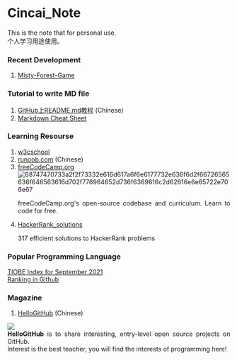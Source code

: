 <!--
Text
<p align="justify"></p>
-->

# Cincai_Note

This is the note that for personal use.<br>
个人学习用途使用。

### Recent Development
1. [Misty-Forest-Game](https://tan-yi-cheng.github.io/misty-forest-game/)

### Tutorial to write MD file
1. [GitHub上README.md教程](https://blog.csdn.net/kaitiren/article/details/38513715) (Chinese)
2. [Markdown Cheat Sheet](https://www.markdownguide.org/cheat-sheet/)

### Learning Resourse
1. [w3cschool](https://www.w3schools.com/)
2. [runoob.com](https://www.runoob.com/html/html-tutorial.html) (Chinese)
3. [freeCodeCamp.org](https://github.com/freeCodeCamp/freeCodeCamp) ![68747470733a2f2f73332e616d617a6f6e6177732e636f6d2f66726565636f646563616d702f776964652d736f6369616c2d62616e6e65722e706e67](https://user-images.githubusercontent.com/80609325/135331268-c8cf3eec-114e-4a76-8871-14512c70581d.png)<p align="justify">freeCodeCamp.org's open-source codebase and curriculum. Learn to code for free.</p>
4. [HackerRank_solutions](https://github.com/RodneyShag/HackerRank_solutions) <p align="justify">317 efficient solutions to HackerRank problems</p>

### Popular Programming Language
[TIOBE Index for September 2021](https://www.tiobe.com/tiobe-index/) <br>
[Ranking in Github](https://madnight.github.io/githut/#/)

### Magazine
1. [HelloGitHub](https://github.com/521xueweihan/HelloGitHub) (Chinese) <br>
<p align="justify">
  <img src="https://cdn.jsdelivr.net/gh/521xueweihan/img_logo@main/logo/readme.gif"/>
  <br><strong>HelloGitHub</strong> is to share interesting, entry-level open source projects on GitHub.
  <br>Interest is the best teacher, you will find the interests of programming here!
</p>
